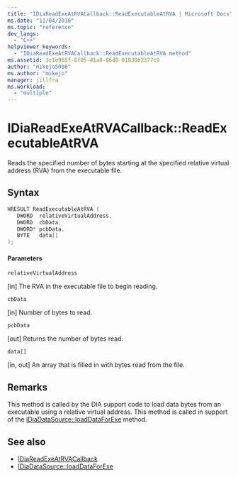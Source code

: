 ```yaml
---
title: "IDiaReadExeAtRVACallback::ReadExecutableAtRVA | Microsoft Docs"
ms.date: "11/04/2016"
ms.topic: "reference"
dev_langs:
  - "C++"
helpviewer_keywords:
  - "IDiaReadExeAtRVACallback::ReadExecutableAtRVA method"
ms.assetid: 3c1e965f-8f05-41a8-86d8-01830b2377c9
author: "mikejo5000"
ms.author: "mikejo"
manager: jillfra
ms.workload:
  - "multiple"
---
```

# IDiaReadExeAtRVACallback::ReadExecutableAtRVA
Reads the specified number of bytes starting at the specified relative virtual address (RVA) from the executable file.

## Syntax

```C++
HRESULT ReadExecutableAtRVA ( 
   DWORD  relativeVirtualAddress,
   DWORD  cbData,
   DWORD* pcbData,
   BYTE   data[]
);
```

#### Parameters
 `relativeVirtualAddress`

[in] The RVA in the executable file to begin reading.

 `cbData`

[in] Number of bytes to read.

 `pcbData`

[out] Returns the number of bytes read.

 `data[]`

[in, out] An array that is filled in with bytes read from the file.

## Remarks
 This method is called by the DIA support code to load data bytes from an executable using a relative virtual address. This method is called in support of the [IDiaDataSource::loadDataForExe](../../debugger/debug-interface-access/idiadatasource-loaddataforexe.md) method.

## See also
- [IDiaReadExeAtRVACallback](../../debugger/debug-interface-access/idiareadexeatrvacallback.md)
- [IDiaDataSource::loadDataForExe](../../debugger/debug-interface-access/idiadatasource-loaddataforexe.md)